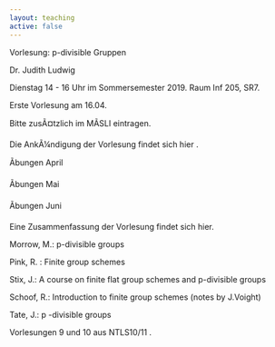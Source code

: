 ```yaml
---
layout: teaching
active: false
---
```

Vorlesung: p-divisible Gruppen

Dr. Judith Ludwig

Dienstag 14 - 16 Uhr im Sommersemester 2019. Raum Inf 205, SR7.

Erste Vorlesung am 16.04.

Bitte zusÃ¤tzlich im MÃSLI eintragen.

Die AnkÃ¼ndigung der Vorlesung findet sich hier .

Ãbungen April

Ãbungen Mai

Ãbungen Juni

Eine Zusammenfassung der Vorlesung findet sich hier.

Morrow, M.: p-divisible groups

Pink, R. : Finite group schemes

Stix, J.: A course on finite flat group schemes and p-divisible groups

Schoof, R.: Introduction to finite group schemes (notes by J.Voight)

Tate, J.: p -divisible groups

Vorlesungen 9 und 10 aus NTLS10/11 .
